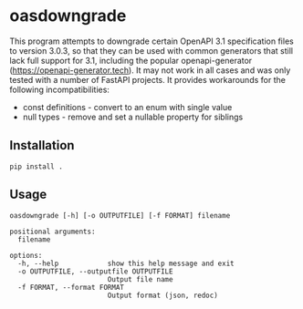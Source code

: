 # oasdowngrade
This program attempts to downgrade certain OpenAPI 3.1 specification files to version 3.0.3, so that they can be used with common generators that still lack full support for 3.1,
including the popular openapi-generator (https://openapi-generator.tech). It may not work in all cases and was only tested with a number of FastAPI projects. It provides
workarounds for the following incompatibilities:

- const definitions - convert to an enum with single value
- null types - remove and set a nullable property for siblings

## Installation
```
pip install .
```

## Usage
```
oasdowngrade [-h] [-o OUTPUTFILE] [-f FORMAT] filename

positional arguments:
  filename

options:
  -h, --help            show this help message and exit
  -o OUTPUTFILE, --outputfile OUTPUTFILE
                        Output file name
  -f FORMAT, --format FORMAT
                        Output format (json, redoc)
```


